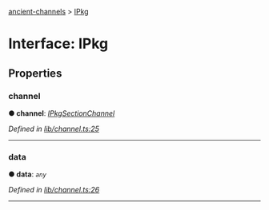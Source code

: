 [ancient-channels](../README.md) > [IPkg](../interfaces/ipkg.md)



# Interface: IPkg


## Properties
<a id="channel"></a>

###  channel

**●  channel**:  *[IPkgSectionChannel](ipkgsectionchannel.md)* 

*Defined in [lib/channel.ts:25](https://github.com/AncientSouls/Channels/blob/34662c9/src/lib/channel.ts#L25)*





___

<a id="data"></a>

###  data

**●  data**:  *`any`* 

*Defined in [lib/channel.ts:26](https://github.com/AncientSouls/Channels/blob/34662c9/src/lib/channel.ts#L26)*





___


